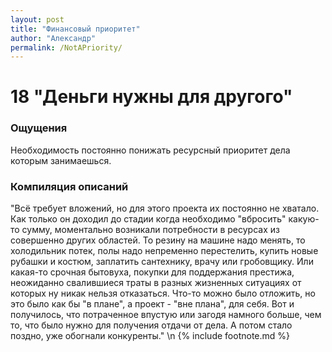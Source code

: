 ```yaml
---
layout: post
title: "Финансовый приоритет"
author: "Александр"
permalink: /NotAPriority/
---
```


# 18 "Деньги нужны для другого"

### Ощущения
Необходимость постоянно понижать ресурсный приоритет дела которым занимаешься.

### Компиляция описаний
"Всё требует вложений, но  для этого проекта их постоянно не хватало. Как только он доходил до стадии когда необходимо "вбросить" какую-то сумму, моментально возникали потребности в ресурсах из совершенно других областей. То резину на машине надо менять, то холодильник потек, полы надо  непременно перестелить, купить новые рубашки и костюм, заплатить сантехнику, врачу или гробовщику. Или какая-то срочная бытовуха, покупки для поддержания престижа, неожиданно свалившиеся траты в разных жизненных ситуациях от которых ну никак нельзя отказаться. Что-то  можно было отложить, но это было как бы "в плане", а проект - "вне плана", для себя. Вот и получилось, что потраченное впустую или загодя намного больше, чем то, что было нужно для получения отдачи от дела. А потом стало поздно, уже обогнали конкуренты."
\n {% include footnote.md %}
